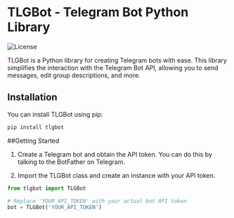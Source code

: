 # TLGBot - Telegram Bot Python Library

![License](https://img.shields.io/badge/license-MIT-blue.svg)

TLGBot is a Python library for creating Telegram bots with ease. This library simplifies the interaction with the Telegram Bot API, allowing you to send messages, edit group descriptions, and more.

## Installation

You can install TLGBot using pip:

```bash
pip install tlgbot
```
##Getting Started
1. Create a Telegram bot and obtain the API token. You can do this by talking to the BotFather on Telegram.

2. Import the TLGBot class and create an instance with your API token.

```python
from tlgbot import TLGBot

# Replace 'YOUR_API_TOKEN' with your actual bot API token
bot = TLGBot('YOUR_API_TOKEN')
```
